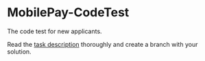 # MobilePay-CodeTest
The code test for new applicants.

Read the [task description](Task%20description.pdf) thoroughly and create a branch with your solution.
